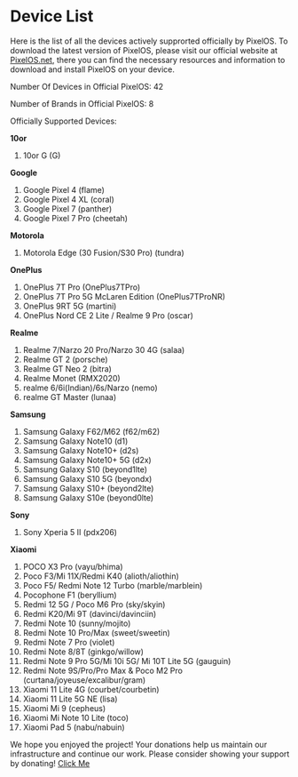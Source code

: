 # Device List
Here is the list of all the devices actively supprorted officially by PixelOS. To download the latest version of PixelOS, please visit our official website at [PixelOS.net](PixelOS.net), there you can find the necessary resources and information to download and install PixelOS on your device.

Number Of Devices in Official PixelOS: 42

Number of Brands in Official PixelOS: 8

Officially Supported Devices:

**10or**
1. 10or G (G)

**Google**
1. Google Pixel 4 (flame)
2. Google Pixel 4 XL (coral)
3. Google Pixel 7 (panther)
4. Google Pixel 7 Pro (cheetah)

**Motorola**
1. Motorola Edge (30 Fusion/S30 Pro) (tundra)

**OnePlus**
1. OnePlus 7T Pro (OnePlus7TPro)
2. OnePlus 7T Pro 5G McLaren Edition (OnePlus7TProNR)
3. OnePlus 9RT 5G (martini)
4. OnePlus Nord CE 2 Lite / Realme 9 Pro (oscar)

**Realme**
1. Realme 7/Narzo 20 Pro/Narzo 30 4G (salaa)
2. Realme GT 2 (porsche)
3. Realme GT Neo 2 (bitra)
4. Realme Monet (RMX2020)
5. realme 6/6i(Indian)/6s/Narzo (nemo)
6. realme GT Master (lunaa)

**Samsung**
1. Samsung Galaxy F62/M62 (f62/m62)
2. Samsung Galaxy Note10 (d1)
3. Samsung Galaxy Note10+ (d2s)
4. Samsung Galaxy Note10+ 5G (d2x)
5. Samsung Galaxy S10 (beyond1lte)
6. Samsung Galaxy S10 5G (beyondx)
7. Samsung Galaxy S10+ (beyond2lte)
8. Samsung Galaxy S10e (beyond0lte)

**Sony**
1. Sony Xperia 5 II (pdx206)

**Xiaomi**
1. POCO X3 Pro (vayu/bhima)
2. Poco F3/Mi 11X/Redmi K40 (alioth/aliothin)
3. Poco F5/ Redmi Note 12 Turbo (marble/marblein)
4. Pocophone F1 (beryllium)
5. Redmi 12 5G / Poco M6 Pro (sky/skyin)
6. Redmi K20/Mi 9T (davinci/davinciin)
7. Redmi Note 10 (sunny/mojito)
8. Redmi Note 10 Pro/Max (sweet/sweetin)
9. Redmi Note 7 Pro (violet)
10. Redmi Note 8/8T (ginkgo/willow)
11. Redmi Note 9 Pro 5G/Mi 10i 5G/ Mi 10T Lite 5G (gauguin)
12. Redmi Note 9S/Pro/Pro Max & Poco M2 Pro (curtana/joyeuse/excalibur/gram)
13. Xiaomi 11 Lite 4G (courbet/courbetin)
14. Xiaomi 11 Lite 5G NE (lisa)
15. Xiaomi Mi 9 (cepheus)
16. Xiaomi Mi Note 10 Lite (toco)
17. Xiaomi Pad 5 (nabu/nabuin)

We hope you enjoyed the project! Your donations help us maintain our infrastructure and continue our work. Please consider showing your support by donating! [Click Me](https://wiki.pixelos.net/docs/donate)
